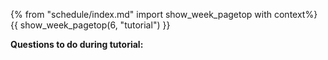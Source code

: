 {% from "schedule/index.md" import show_week_pagetop with context%}
{{ show_week_pagetop(6, "tutorial") }}

**Questions to do during tutorial:**<br>

<include src="../../book/modeling/modelingStructures/classDiagramsIntermediate/q-explainClassDiagramNotation.md" />
<include src="../../book/modeling/modelingBehaviors/sequenceDiagramsBasic/q-explainMachineSequenceDiagram.md" />
<include src="../../book/modeling/modelingStructures/classDiagramsIntermediate/q-drawClassDiagramForItemEtc.md" />
<include src="../../book/modeling/modelingBehaviors/sequenceDiagramsBasic/q-essay-drawSequenceDiagramForPerson.md" />


